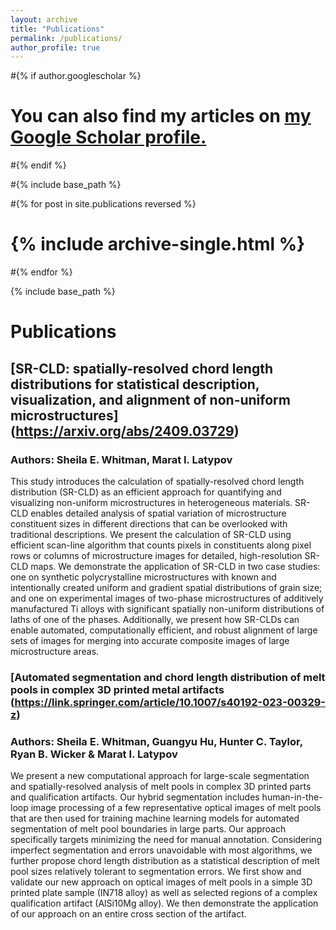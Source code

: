 ```yaml
---
layout: archive
title: "Publications"
permalink: /publications/
author_profile: true
---
```


#{% if author.googlescholar %}
#  You can also find my articles on <u><a href="{{author.googlescholar}}">my Google Scholar profile</a>.</u>
#{% endif %}

#{% include base_path %}

#{% for post in site.publications reversed %}
#  {% include archive-single.html %}
#{% endfor %}


{% include base_path %}

# Publications

## [SR-CLD: spatially-resolved chord length distributions for statistical description, visualization, and alignment of non-uniform microstructures] (https://arxiv.org/abs/2409.03729)
### Authors: Sheila E. Whitman, Marat I. Latypov
This study introduces the calculation of spatially-resolved chord length distribution (SR-CLD) as an efficient approach for quantifying and visualizing non-uniform microstructures in heterogeneous materials. SR-CLD enables detailed analysis of spatial variation of microstructure constituent sizes in different directions that can be overlooked with traditional descriptions. We present the calculation of SR-CLD using efficient scan-line algorithm that counts pixels in constituents along pixel rows or columns of microstructure images for detailed, high-resolution SR-CLD maps. We demonstrate the application of SR-CLD in two case studies: one on synthetic polycrystalline microstructures with known and intentionally created uniform and gradient spatial distributions of grain size; and one on experimental images of two-phase microstructures of additively manufactured Ti alloys with significant spatially non-uniform distributions of laths of one of the phases. Additionally, we present how SR-CLDs can enable automated, computationally efficient, and robust alignment of large sets of images for merging into accurate composite images of large microstructure areas.

### [Automated segmentation and chord length distribution of melt pools in complex 3D printed metal artifacts (https://link.springer.com/article/10.1007/s40192-023-00329-z)
### Authors: Sheila E. Whitman, Guangyu Hu, Hunter C. Taylor, Ryan B. Wicker & Marat I. Latypov
We present a new computational approach for large-scale segmentation and spatially-resolved analysis of melt pools in complex 3D printed parts and qualification artifacts. Our hybrid segmentation includes human-in-the-loop image processing of a few representative optical images of melt pools that are then used for training machine learning models for automated segmentation of melt pool boundaries in large parts. Our approach specifically targets minimizing the need for manual annotation. Considering imperfect segmentation and errors unavoidable with most algorithms, we further propose chord length distribution as a statistical description of melt pool sizes relatively tolerant to segmentation errors. We first show and validate our new approach on optical images of melt pools in a simple 3D printed plate sample (IN718 alloy) as well as selected regions of a complex qualification artifact (AlSi10Mg alloy). We then demonstrate the application of our approach on an entire cross section of the artifact.









